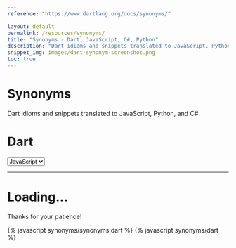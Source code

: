 ```yaml
---
reference: "https://www.dartlang.org/docs/synonyms/"

layout: default
permalink: /resources/synonyms/
title: "Synonyms - Dart, JavaScript, C#, Python"
description: "Dart idioms and snippets translated to JavaScript, Python, and C#."
snippet_img: images/dart-synonym-screenshot.png
toc: true
---
```


<div class="synonym">

  <h1>Synonyms</h1>

  <p>Dart idioms and snippets translated to JavaScript, Python, and C#.</p>

  <nav>
  <ul>
  </ul>
  </nav>

<div class="row">
  <div class="col-md-6">
    <h1 class="language-name">
      Dart
    </h1>
  </div>
  <div class="col-md-6 language-choice">
    <select>
      <option value="js">JavaScript</option>
      <option value="csharp">C#</option>
      <option value="java">Java/GWT</option>
      <option value="python">Python</option>
    </select>
  </div>
</div>

<hr>

<div id="synonym-meat">
  <div class='row loading'>
    <div class='col-md-16'>
      <h1>Loading&hellip;</h1>
      <p>Thanks for your patience!</p>
    </div>
  </div>
</div>

</div>

{% javascript synonyms/synonyms.dart %}
{% javascript synonyms/dart %}
<!-- <script type="application/dart" src="assets/synonyms.dart"></script>
<script type="text/javascript" src="assets/dart.js"></script> -->

<script type="text/javascript">
  window.addEventListener('message', function(e) {
    if (e.data == 'code:loaded') {
      window.prettyPrint();
    }
  });
</script>
